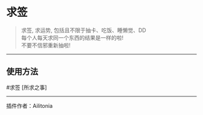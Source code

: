 # 求签
> 求签, 求运势, 包括且不限于抽卡、吃饭、睡懒觉、DD<br/>
> 每个人每天求同一个东西的结果是一样的啦!<br/>
> 不要不信邪重新抽啦!<br/>

---
## 使用方法
\#求签 [所求之事]

---
插件作者：Ailitonia